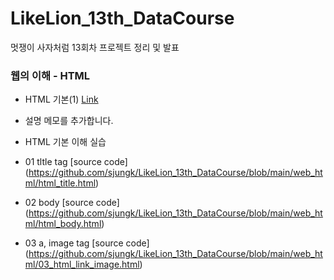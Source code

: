 # LikeLion_13th_DataCourse
멋쟁이 사자처럼 13회차 프로젝트 정리 및 발표


### 웹의 이해 - HTML
  * HTML 기본(1) [Link](https://git-scm.com/)
  * 설명 메모를 추가합니다.

  * HTML 기본 이해 실습
  * 01 tltle tag [source code] (https://github.com/sjungk/LikeLion_13th_DataCourse/blob/main/web_html/html_title.html)
  * 02 body [source code] (https://github.com/sjungk/LikeLion_13th_DataCourse/blob/main/web_html/html_body.html)
  * 03 a, image tag [source code] (https://github.com/sjungk/LikeLion_13th_DataCourse/blob/main/web_html/03_html_link_image.html)
